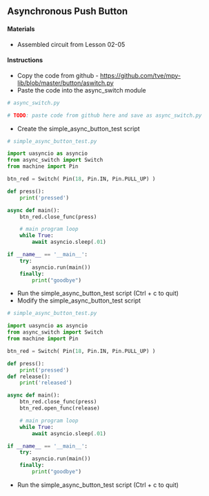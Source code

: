 ## Asynchronous Push Button

#### Materials
 - Assembled circuit from Lesson 02-05

#### Instructions
 - Copy the code from github - https://github.com/tve/mpy-lib/blob/master/button/aswitch.py
 - Paste the code into the async_switch module
```Python
# async_switch.py

# TODO: paste code from github here and save as async_switch.py
```
 - Create the simple_async_button_test script
```Python
# simple_async_button_test.py

import uasyncio as asyncio
from async_switch import Switch
from machine import Pin

btn_red = Switch( Pin(18, Pin.IN, Pin.PULL_UP) )

def press():
    print('pressed')

async def main():   
    btn_red.close_func(press)

    # main program loop
    while True:
        await asyncio.sleep(.01)

if __name__ == '__main__':
    try:
        asyncio.run(main())
    finally:
        print("goodbye")
```
- Run the simple_async_button_test script (Ctrl + c to quit)
- Modify the simple_async_button_test script
```Python
# simple_async_button_test.py

import uasyncio as asyncio
from async_switch import Switch
from machine import Pin

btn_red = Switch( Pin(18, Pin.IN, Pin.PULL_UP) )

def press():
    print('pressed')
def release():
    print('released')

async def main():   
    btn_red.close_func(press)
    btn_red.open_func(release)

    # main program loop
    while True:
        await asyncio.sleep(.01)

if __name__ == '__main__':
    try:
        asyncio.run(main())
    finally:
        print("goodbye")
```
- Run the simple_async_button_test script (Ctrl + c to quit)